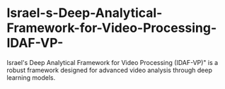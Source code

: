 # Israel-s-Deep-Analytical-Framework-for-Video-Processing-IDAF-VP-
Israel's Deep Analytical Framework for Video Processing (IDAF-VP)" is a robust framework designed for advanced video analysis through deep learning models.
